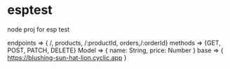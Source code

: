 # esptest
node proj for esp test

endpoints => { /, products, /:productId, orders,/:orderId}
methods => {GET, POST, PATCH, DELETE}
Model => { name: String,
    price: Number }
base => { https://blushing-sun-hat-lion.cyclic.app }
